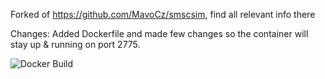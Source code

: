 Forked of https://github.com/MavoCz/smscsim, find all relevant info there

Changes:
Added Dockerfile and made few changes so the container will stay up & running on port 2775.


![Docker Build](https://img.shields.io/docker/cloud/build/kkreso/smscsim)
